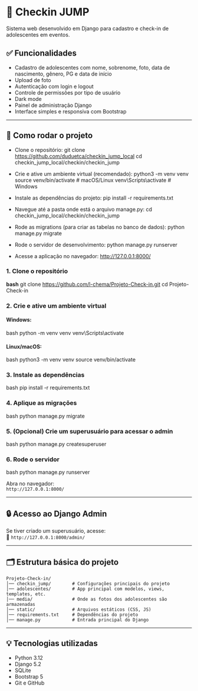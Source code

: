 
# 🧾 Checkin JUMP

Sistema web desenvolvido em Django para cadastro e check-in de adolescentes em eventos.

## ✅ Funcionalidades

- Cadastro de adolescentes com nome, sobrenome, foto, data de nascimento, gênero, PG e data de início
- Upload de foto
- Autenticação com login e logout
- Controle de permissões por tipo de usuário
- Dark mode
- Painel de administração Django
- Interface simples e responsiva com Bootstrap

---

## 🚀 Como rodar o projeto

- Clone o repositório:
git clone https://github.com/duduetca/checkin_jump_local
cd checkin_jump_local/checkin/checkin_jump

- Crie e ative um ambiente virtual (recomendado):
python3 -m venv venv
source venv/bin/activate   # macOS/Linux
venv\Scripts\activate      # Windows

- Instale as dependências do projeto:
pip install -r requirements.txt

- Navegue até a pasta onde está o arquivo manage.py:
cd checkin_jump_local/checkin/checkin_jump

- Rode as migrations (para criar as tabelas no banco de dados):
python manage.py migrate

- Rode o servidor de desenvolvimento:
python manage.py runserver

- Acesse a aplicação no navegador:
http://127.0.0.1:8000/

### 1. Clone o repositório

**bash**
git clone https://github.com/l-chema/Projeto-Check-in.git
cd Projeto-Check-in


### 2. Crie e ative um ambiente virtual

#### Windows:
bash
python -m venv venv
venv\Scripts\activate


#### Linux/macOS:
bash
python3 -m venv venv
source venv/bin/activate


### 3. Instale as dependências

bash
pip install -r requirements.txt


### 4. Aplique as migrações

bash
python manage.py migrate


### 5. (Opcional) Crie um superusuário para acessar o admin

bash
python manage.py createsuperuser


### 6. Rode o servidor

bash
python manage.py runserver


Abra no navegador:  
`http://127.0.0.1:8000/`

---

## 🔒 Acesso ao Django Admin

Se tiver criado um superusuário, acesse:  
📎 `http://127.0.0.1:8000/admin/`

---

## 🗂 Estrutura básica do projeto

```
Projeto-Check-in/
│── checkin_jump/        # Configurações principais do projeto
│── adolescentes/        # App principal com modelos, views, templates, etc.
│── media/               # Onde as fotos dos adolescentes são armazenadas
│── static/              # Arquivos estáticos (CSS, JS)
│── requirements.txt     # Dependências do projeto
│── manage.py            # Entrada principal do Django
```

---

## 💡 Tecnologias utilizadas

- Python 3.12
- Django 5.2
- SQLite
- Bootstrap 5
- Git e GitHub

